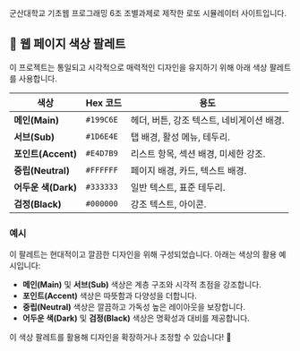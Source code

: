 군산대학교 기초웹 프로그래밍 6조 조별과제로 제작한 로또 시뮬레이터 사이트입니다.

## 🎨 웹 페이지 색상 팔레트

이 프로젝트는 통일되고 시각적으로 매력적인 디자인을 유지하기 위해 아래 색상 팔레트를 사용합니다.

| 색상         | Hex 코드  | 용도                                                   |
|--------------|-----------|--------------------------------------------------------|
| **메인(Main)**  | `#199C6E` | 헤더, 버튼, 강조 텍스트, 네비게이션 배경.               |
| **서브(Sub)**   | `#1D6E4E` | 탭 배경, 활성 메뉴, 테두리.                            |
| **포인트(Accent)** | `#E4D7B9` | 리스트 항목, 섹션 배경, 미세한 강조.                   |
| **중립(Neutral)** | `#FFFFFF` | 페이지 배경, 카드, 텍스트 배경.                       |
| **어두운 색(Dark)** | `#333333` | 일반 텍스트, 표준 테두리.                            |
| **검정(Black)**  | `#000000` | 강조 텍스트, 아이콘.                                 |

### 예시

이 팔레트는 현대적이고 깔끔한 디자인을 위해 구성되었습니다. 아래는 색상의 활용 예시입니다:

- **메인(Main)** 및 **서브(Sub)** 색상은 계층 구조와 시각적 초점을 강조합니다.
- **포인트(Accent)** 색상은 따뜻함과 다양성을 더합니다.
- **중립(Neutral)** 색상은 깔끔하고 가독성 높은 레이아웃을 보장합니다.
- **어두운 색(Dark)** 및 **검정(Black)** 색상은 명확성과 대비를 제공합니다.

이 색상 팔레트를 활용해 디자인을 확장하거나 조정할 수 있습니다! 🌟
